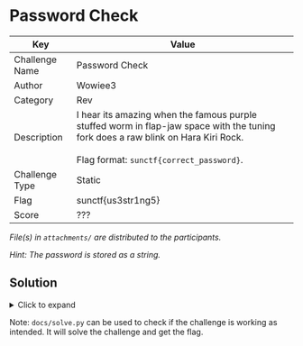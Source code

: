 # Password Check

| Key            | Value                                                                                                                                                                                  |
|----------------|----------------------------------------------------------------------------------------------------------------------------------------------------------------------------------------|
| Challenge Name | Password Check                                                                                                                                                                         |
| Author         | Wowiee3                                                                                                                                                                                |
| Category       | Rev                                                                                                                                                                                    |
| Description    | I hear its amazing when the famous purple stuffed worm in flap-jaw space with the tuning fork does a raw blink on Hara Kiri Rock.<br><br>Flag format: `sunctf{correct_password}`. |
| Challenge Type | Static                                                                                                                                                                                 |
| Flag           | sunctf{us3str1ng5}                                                                                                                                                                     |
| Score          | ???                                                                                                                                                                                    |

*File(s) in `attachments/` are distributed to the participants.*

*Hint: The password is stored as a string.*

## Solution

<details>
<summary>Click to expand</summary>

Password is still 'stringable', it's just less obvious. Or you can reverse it as well. See `docs/decompiled.c` for the
code decompiled by BinaryNinja. Either method will give you the password and plaintext flag.

</details>

Note: `docs/solve.py` can be used to check if the challenge is working as intended. It will solve the challenge and get
the flag.
